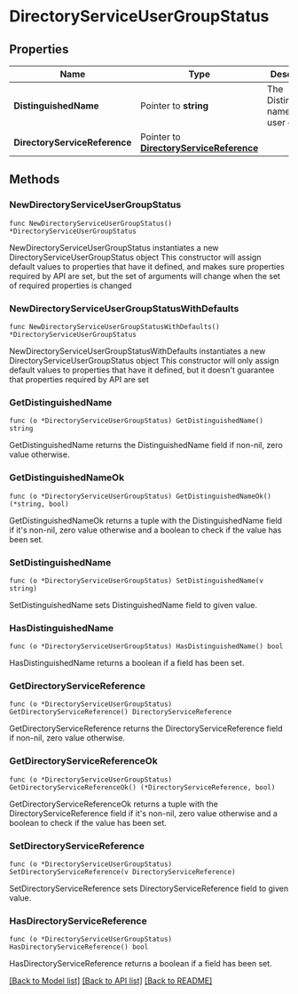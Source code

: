 # DirectoryServiceUserGroupStatus

## Properties

Name | Type | Description | Notes
------------ | ------------- | ------------- | -------------
**DistinguishedName** | Pointer to **string** | The Distinguished name for the user group. | [optional] 
**DirectoryServiceReference** | Pointer to [**DirectoryServiceReference**](DirectoryServiceReference.md) |  | [optional] 

## Methods

### NewDirectoryServiceUserGroupStatus

`func NewDirectoryServiceUserGroupStatus() *DirectoryServiceUserGroupStatus`

NewDirectoryServiceUserGroupStatus instantiates a new DirectoryServiceUserGroupStatus object
This constructor will assign default values to properties that have it defined,
and makes sure properties required by API are set, but the set of arguments
will change when the set of required properties is changed

### NewDirectoryServiceUserGroupStatusWithDefaults

`func NewDirectoryServiceUserGroupStatusWithDefaults() *DirectoryServiceUserGroupStatus`

NewDirectoryServiceUserGroupStatusWithDefaults instantiates a new DirectoryServiceUserGroupStatus object
This constructor will only assign default values to properties that have it defined,
but it doesn't guarantee that properties required by API are set

### GetDistinguishedName

`func (o *DirectoryServiceUserGroupStatus) GetDistinguishedName() string`

GetDistinguishedName returns the DistinguishedName field if non-nil, zero value otherwise.

### GetDistinguishedNameOk

`func (o *DirectoryServiceUserGroupStatus) GetDistinguishedNameOk() (*string, bool)`

GetDistinguishedNameOk returns a tuple with the DistinguishedName field if it's non-nil, zero value otherwise
and a boolean to check if the value has been set.

### SetDistinguishedName

`func (o *DirectoryServiceUserGroupStatus) SetDistinguishedName(v string)`

SetDistinguishedName sets DistinguishedName field to given value.

### HasDistinguishedName

`func (o *DirectoryServiceUserGroupStatus) HasDistinguishedName() bool`

HasDistinguishedName returns a boolean if a field has been set.

### GetDirectoryServiceReference

`func (o *DirectoryServiceUserGroupStatus) GetDirectoryServiceReference() DirectoryServiceReference`

GetDirectoryServiceReference returns the DirectoryServiceReference field if non-nil, zero value otherwise.

### GetDirectoryServiceReferenceOk

`func (o *DirectoryServiceUserGroupStatus) GetDirectoryServiceReferenceOk() (*DirectoryServiceReference, bool)`

GetDirectoryServiceReferenceOk returns a tuple with the DirectoryServiceReference field if it's non-nil, zero value otherwise
and a boolean to check if the value has been set.

### SetDirectoryServiceReference

`func (o *DirectoryServiceUserGroupStatus) SetDirectoryServiceReference(v DirectoryServiceReference)`

SetDirectoryServiceReference sets DirectoryServiceReference field to given value.

### HasDirectoryServiceReference

`func (o *DirectoryServiceUserGroupStatus) HasDirectoryServiceReference() bool`

HasDirectoryServiceReference returns a boolean if a field has been set.


[[Back to Model list]](../README.md#documentation-for-models) [[Back to API list]](../README.md#documentation-for-api-endpoints) [[Back to README]](../README.md)


